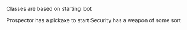 Classes are based on starting loot

Prospector has a pickaxe to start
Security has a weapon of some sort
